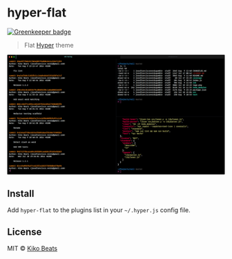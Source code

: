 # hyper-flat

[![Greenkeeper badge](https://badges.greenkeeper.io/Kikobeats/hyper-flat.svg)](https://greenkeeper.io/)

> Flat [Hyper](https://hyper.is) theme

![](demo.png)

## Install

Add `hyper-flat` to the plugins list in your `~/.hyper.js` config file.

## License

MIT © [Kiko Beats](https://kikobeats.com)

